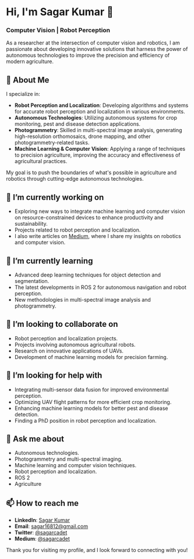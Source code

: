 # Hi, I'm Sagar Kumar 👋

### Computer Vision | Robot Perception

As a researcher at the intersection of computer vision and robotics, I am passionate about developing innovative solutions that harness the power of autonomous technologies to improve the precision and efficiency of modern agriculture.

## 🌱 About Me
I specialize in:
- **Robot Perception and Localization**: Developing algorithms and systems for accurate robot perception and localization in various environments.
- **Autonomous Technologies**: Utilizing autonomous systems for crop monitoring, pest and disease detection applications.
- **Photogrammetry**: Skilled in multi-spectral image analysis, generating high-resolution orthomosaics, drone mapping, and other photogrammetry-related tasks.
- **Machine Learning & Computer Vision**: Applying a range of techniques to precision agriculture, improving the accuracy and effectiveness of agricultural practices.

My goal is to push the boundaries of what's possible in agriculture and robotics through cutting-edge autonomous technologies.

## 🔭 I’m currently working on
- Exploring new ways to integrate machine learning and computer vision on resource-constrained devices to enhance productivity and sustainability.
- Projects related to robot perception and localization.
- I also write articles on [Medium](https://medium.com/@sagarcadet), where I share my insights on robotics and computer vision.

## 🌱 I’m currently learning
- Advanced deep learning techniques for object detection and segmentation.
- The latest developments in ROS 2 for autonomous navigation and robot perception.
- New methodologies in multi-spectral image analysis and photogrammetry.

## 👯 I’m looking to collaborate on
- Robot perception and localization projects.
- Projects involving autonomous agricultural robots.
- Research on innovative applications of UAVs.
- Development of machine learning models for precision farming.

## 🤔 I’m looking for help with
- Integrating multi-sensor data fusion for improved environmental perception.
- Optimizing UAV flight patterns for more efficient crop monitoring.
- Enhancing machine learning models for better pest and disease detection.
- Finding a PhD position in robot perception and localization.

## 💬 Ask me about
- Autonomous technologies.
- Photogrammetry and multi-spectral imaging.
- Machine learning and computer vision techniques.
- Robot perception and localization.
- ROS 2
- Agriculture

## 📫 How to reach me
- **LinkedIn**: [Sagar Kumar](https://www.linkedin.com/in/sagark30/)
- **Email**: [sagar16812@gmail.com](mailto:sagar16812@gmail.com)
- **Twitter**: [@sagarcadet](https://x.com/sagarcadet)
- **Medium**: [@sagarcadet](https://medium.com/@sagarcadet)


Thank you for visiting my profile, and I look forward to connecting with you!

<!--

TODO:
## 🚀 Projects
- **[Project Name](link-to-project)**: Brief description of what the project does and its significance.
- **[Project Name](link-to-project)**: Brief description of what the project does and its significance.
- **[Project Name](link-to-project)**: Brief description of what the project does and its significance.
**sagar16812/sagar16812** is a ✨ _special_ ✨ repository because its `README.md` (this file) appears on your GitHub profile.

Here are some ideas to get you started:

- 🔭 I’m currently working on ...
- 🌱 I’m currently learning ...
- 👯 I’m looking to collaborate on ...
- 🤔 I’m looking for help with ...
- 💬 Ask me about ...
- 📫 How to reach me: ...
- 😄 Pronouns: ...
- ⚡ Fun fact: ...
-->

